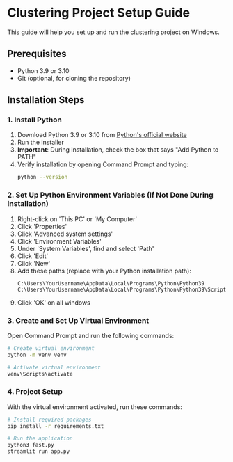 # Clustering Project Setup Guide

This guide will help you set up and run the clustering project on Windows.

## Prerequisites

- Python 3.9 or 3.10
- Git (optional, for cloning the repository)

## Installation Steps

### 1. Install Python

1. Download Python 3.9 or 3.10 from [Python's official website](https://www.python.org/downloads/)
2. Run the installer
3. **Important**: During installation, check the box that says "Add Python to PATH"
4. Verify installation by opening Command Prompt and typing:
   ```bash
   python --version
   ```

### 2. Set Up Python Environment Variables (If Not Done During Installation)

1. Right-click on 'This PC' or 'My Computer'
2. Click 'Properties'
3. Click 'Advanced system settings'
4. Click 'Environment Variables'
5. Under 'System Variables', find and select 'Path'
6. Click 'Edit'
7. Click 'New'
8. Add these paths (replace with your Python installation path):
   ```
   C:\Users\YourUsername\AppData\Local\Programs\Python\Python39
   C:\Users\YourUsername\AppData\Local\Programs\Python\Python39\Scripts
   ```
9. Click 'OK' on all windows

### 3. Create and Set Up Virtual Environment

Open Command Prompt and run the following commands:

```bash
# Create virtual environment
python -m venv venv

# Activate virtual environment
venv\Scripts\activate
```

### 4. Project Setup

With the virtual environment activated, run these commands:

```bash
# Install required packages
pip install -r requirements.txt

# Run the application
python3 fast.py
streamlit run app.py
```
